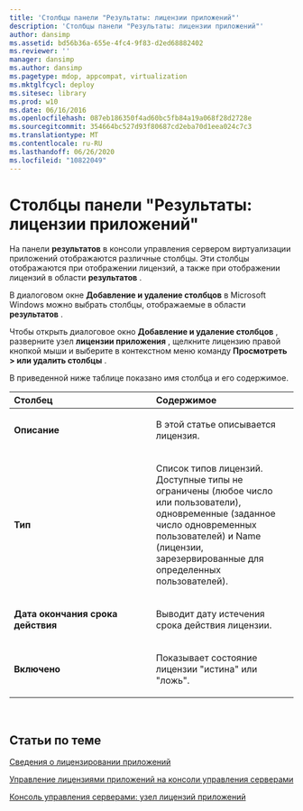 ```yaml
---
title: 'Столбцы панели "Результаты: лицензии приложений"'
description: 'Столбцы панели "Результаты: лицензии приложений"'
author: dansimp
ms.assetid: bd56b36a-655e-4fc4-9f83-d2ed68882402
ms.reviewer: ''
manager: dansimp
ms.author: dansimp
ms.pagetype: mdop, appcompat, virtualization
ms.mktglfcycl: deploy
ms.sitesec: library
ms.prod: w10
ms.date: 06/16/2016
ms.openlocfilehash: 087eb186350f4ad60bc5fb84a19a068f28d2728e
ms.sourcegitcommit: 354664bc527d93f80687cd2eba70d1eea024c7c3
ms.translationtype: MT
ms.contentlocale: ru-RU
ms.lasthandoff: 06/26/2020
ms.locfileid: "10822049"
---
```

# Столбцы панели "Результаты: лицензии приложений"


На панели **результатов** в консоли управления сервером виртуализации приложений отображаются различные столбцы. Эти столбцы отображаются при отображении лицензий, а также при отображении лицензий в области **результатов** .

В диалоговом окне **Добавление и удаление столбцов** в Microsoft Windows можно выбрать столбцы, отображаемые в области **результатов** .

Чтобы открыть диалоговое окно **Добавление и удаление столбцов** , разверните узел **лицензии приложения** , щелкните лицензию правой кнопкой мыши и выберите в контекстном меню команду **Просмотреть &gt; или удалить столбцы** .

В приведенной ниже таблице показано имя столбца и его содержимое.

<table>
<colgroup>
<col width="50%" />
<col width="50%" />
</colgroup>
<thead>
<tr class="header">
<th align="left">Столбец</th>
<th align="left">Содержимое</th>
</tr>
</thead>
<tbody>
<tr class="odd">
<td align="left"><p><strong>Описание</strong></p></td>
<td align="left"><p>В этой статье описывается лицензия.</p></td>
</tr>
<tr class="even">
<td align="left"><p><strong>Тип</strong></p></td>
<td align="left"><p>Список типов лицензий. Доступные типы не ограничены (любое число или пользователи), одновременные (заданное число одновременных пользователей) и Name (лицензии, зарезервированные для определенных пользователей).</p></td>
</tr>
<tr class="odd">
<td align="left"><p><strong>Дата окончания срока действия</strong></p></td>
<td align="left"><p>Выводит дату истечения срока действия лицензии.</p></td>
</tr>
<tr class="even">
<td align="left"><p><strong>Включено</strong></p></td>
<td align="left"><p>Показывает состояние лицензии "истина" или "ложь".</p></td>
</tr>
</tbody>
</table>

 

## Статьи по теме


[Сведения о лицензировании приложений](about-application-licensing.md)

[Управление лицензиями приложений на консоли управления серверами](how-to-manage-application-licenses-in-the-server-management-console.md)

[Консоль управления серверами: узел лицензий приложений](server-management-console-application-licenses-node.md)

 

 





